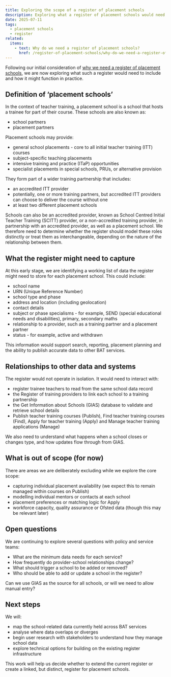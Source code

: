```yaml
---
title: Exploring the scope of a register of placement schools
description: Exploring what a register of placement schools would need to include and how it might function in practice
date: 2025-07-11
tags:
  - placement schools
  - register
related:
  items:
    - text: Why do we need a register of placement schools?
      href: /register-of-placement-schools/why-do-we-need-a-register-of-placement-schools/
---
```


Following our initial consideration of [why we need a register of placement schools](/register-of-placement-schools/why-do-we-need-a-register-of-placement-schools/), we are now exploring what such a register would need to include and how it might function in practice.

## Definition of ‘placement schools’

In the context of teacher training, a placement school is a school that hosts a trainee for part of their course. These schools are also known as:

- school partners
- placement partners

Placement schools may provide:

- general school placements - core to all initial teacher training (ITT) courses
- subject-specific teaching placements
- intensive training and practice (ITaP) opportunities
- specialist placements in special schools, PRUs, or alternative provision

They form part of a wider training partnership that includes:

- an accredited ITT provider
- potentially, one or more training partners, but accredited ITT providers can choose to deliver the course without one
- at least two different placement schools

Schools can also be an accredited provider, known as School Centred Initial Teacher Training (SCITT) provider, or a non-accredited training provider, in partnership with an accredited provider, as well as a placement school. We therefore need to determine whether the register should model these roles distinctly or treat them as interchangeable, depending on the nature of the relationship between them.

## What the register might need to capture

At this early stage, we are identifying a working list of data the register might need to store for each placement school. This could include:

- school name
- URN (Unique Reference Number)
- school type and phase
- address and location (including geolocation)
- contact details
- subject or phase specialisms - for example, SEND (special educational needs and disabilities), primary, secondary maths
- relationship to a provider, such as a training partner and a placement partner
- status - for example, active and withdrawn

This information would support search, reporting, placement planning and the ability to publish accurate data to other BAT services.

## Relationships to other data and systems

The register would not operate in isolation. It would need to interact with:

- register trainee teachers to read from the same school data record
- the Register of training providers to link each school to a training partnership
- the Get Information about Schools (GIAS) database to validate and retrieve school details
- Publish teacher training courses (Publish), Find teacher training courses (Find), Apply for teacher training (Apply) and Manage teacher training applications (Manage)

We also need to understand what happens when a school closes or changes type, and how updates flow through from GIAS.

## What is out of scope (for now)

There are areas we are deliberately excluding while we explore the core scope:

- capturing individual placement availability (we expect this to remain managed within courses on Publish)
- modelling individual mentors or contacts at each school
- placement preferences or matching logic for Apply
- workforce capacity, quality assurance or Ofsted data (though this may be relevant later)

## Open questions

We are continuing to explore several questions with policy and service teams:

- What are the minimum data needs for each service?
- How frequently do provider-school relationships change?
- What should trigger a school to be added or removed?
- Who should be able to add or update a school in the register?

Can we use GIAS as the source for all schools, or will we need to allow manual entry?

## Next steps

We will:

- map the school-related data currently held across BAT services
- analyse where data overlaps or diverges
- begin user research with stakeholders to understand how they manage school data
- explore technical options for building on the existing register infrastructure

This work will help us decide whether to extend the current register or create a linked, but distinct, register for placement schools.
